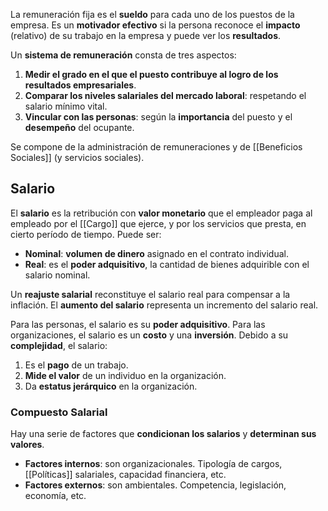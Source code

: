 La remuneración fija es el **sueldo** para cada uno de los puestos de la empresa. Es un **motivador efectivo** si la persona reconoce el **impacto** (relativo) de su trabajo en la empresa y puede ver los **resultados**.

Un **sistema de remuneración** consta de tres aspectos:

1. **Medir el grado en el que el puesto contribuye al logro de los resultados empresariales**.
2. **Comparar los niveles salariales del mercado laboral**: respetando el salario mínimo vital.
3. **Vincular con las personas**: según la **importancia** del puesto y el **desempeño** del ocupante.

Se compone de la administración de remuneraciones y de [[Beneficios Sociales]] (y servicios sociales).
## Salario

El **salario** es la retribución con **valor monetario** que el empleador paga al empleado por el [[Cargo]] que ejerce, y por los servicios que presta, en cierto período de tiempo. Puede ser:

- **Nominal**: **volumen de dinero** asignado en el contrato individual.
- **Real**: es el **poder adquisitivo**, la cantidad de bienes adquirible con el salario nominal.

Un **reajuste salarial** reconstituye el salario real para compensar a la inflación. El **aumento del salario** representa un incremento del salario real.

Para las personas, el salario es su **poder adquisitivo**. Para las organizaciones, el salario es un **costo** y una **inversión**. Debido a su **complejidad**, el salario:

1. Es el **pago** de un trabajo.
2. **Mide el valor** de un individuo en la organización.
3. Da **estatus jerárquico** en la organización.

### Compuesto Salarial

Hay una serie de factores que **condicionan los salarios** y **determinan sus valores**.

- **Factores internos**: son organizacionales. Tipología de cargos, [[Políticas]] salariales, capacidad financiera, etc.
- **Factores externos**: son ambientales. Competencia, legislación, economía, etc.
